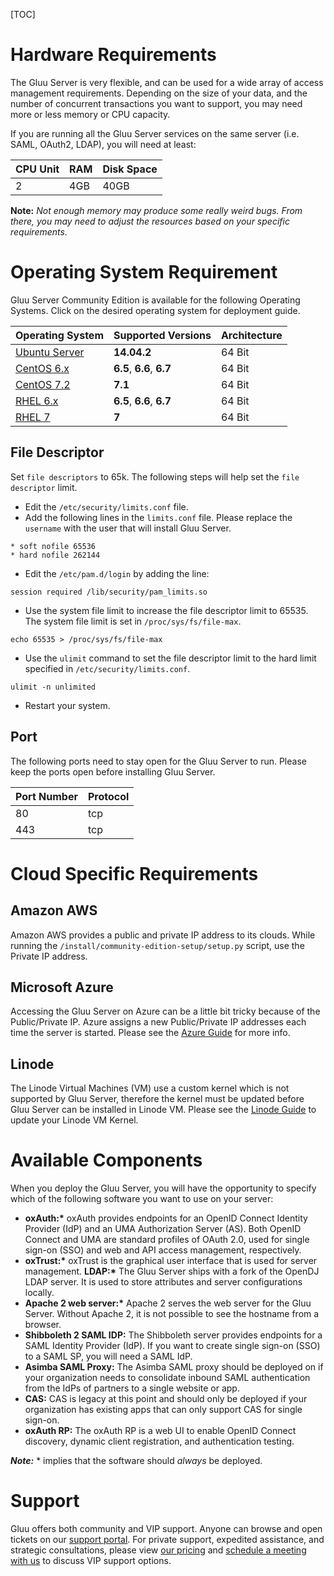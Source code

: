 [TOC]

# Hardware Requirements
The Gluu Server is very flexible, and can be used for a wide array of
access management requirements. Depending on the size of your data, and
the number of concurrent transactions you want to support, you may need
more or less memory or CPU capacity.

If you are running all the Gluu Server services on the same server (i.e.
SAML, OAuth2, LDAP), you will need at least:

|CPU Unit	|	RAM	|	Disk Space	|
|---------------|---------------|-----------------------|
|	2	| 	4GB 	| 	40GB		|

**Note:** *Not enough memory may produce some really weird bugs. From there, you
may need to adjust the resources based on your specific requirements.*

# Operating System Requirement
Gluu Server Community Edition is available for the following Operating Systems.
Click on the desired operating system for deployment guide.

|	Operating System	|	Supported Versions	|	Architecture|	
|-------------------------------|-------------------------------|-------------------|
|[Ubuntu Server](./ubuntu.md)	|**14.04.2**			|	64 Bit|
|[CentOS 6.x](./centos.md)	|**6.5**, **6.6**, **6.7**	|	64 Bit|
|[CentOS 7.2](./centos7.md)	|**7.1**			|	64 Bit|
|[RHEL 6.x](./rhel.md)		|**6.5**, **6.6**, **6.7**	|	64 Bit|
|[RHEL 7](./rhel7.md)		|**7**				|	64 Bit|
	
## File Descriptor
Set `file descriptors`
to 65k. The following steps will help set the `file descriptor` limit.

* Edit the `/etc/security/limits.conf` file.
* Add the following lines in the `limits.conf` file. Please replace the `username` with the user that will install Gluu Server.
	
```
* soft nofile 65536
* hard nofile 262144
```

* Edit the `/etc/pam.d/login` by adding the line:
```
session required /lib/security/pam_limits.so
```
* Use the system file limit to increase the file descriptor limit to 65535. The system file limit is set in `/proc/sys/fs/file-max`.
```
echo 65535 > /proc/sys/fs/file-max
```

* Use the `ulimit` command to set the file descriptor limit to the hard limit specified in `/etc/security/limits.conf`.
```
ulimit -n unlimited
```
* Restart your system.

## Port
The following ports need to stay open for the Gluu Server to run. Please keep the ports open before installing Gluu Server.

|	Port Number	|	Protocol	|
|-----------------------|-----------------------|
|	80		|	tcp		|
|	443		|	tcp		|

# Cloud Specific Requirements
## Amazon AWS
Amazon AWS provides a public and private IP address to its clouds. While
running the `/install/community-edition-setup/setup.py` script, use the
Private IP address.

## Microsoft Azure
Accessing the Gluu Server on Azure can be a little bit tricky because of
the Public/Private IP. Azure assigns a new Public/Private IP
addresses each time the server is started. Please see the [Azure Guide](./azure.md) for more info.

## Linode
The Linode Virtual Machines (VM) use a custom kernel which is not supported by Gluu Server, therefore the kernel must be updated before Gluu Server can be installed in Linode VM. Please see the [Linode Guide](./linode.md) to update your Linode VM Kernel.

# Available Components

When you deploy the Gluu Server, you will have the opportunity to
specify which of the following software you want to use on your
server:

- __oxAuth:*__ oxAuth provides endpoints for an OpenID Connect Identity
  Provider (IdP) and an UMA Authorization Server (AS). Both OpenID
  Connect and UMA are standard profiles of OAuth 2.0, used for single
  sign-on (SSO) and web and API access management, respectively.
- __oxTrust:*__ oxTrust is the graphical user interface that is used for
  server management.
  __LDAP:*__ The Gluu Server ships with a fork of the OpenDJ LDAP server.
  It is used to store attributes and server configurations locally.
- __Apache 2 web server:*__ Apache 2 serves the web server for the Gluu
  Server. Without Apache 2, it is not possible to see the hostname from 
  a browser.
- **Shibboleth 2 SAML IDP:** The Shibboleth server provides endpoints
  for a SAML Identity Provider (IdP). If you want to create single
  sign-on (SSO) to a SAML SP, you will need a SAML IdP.
- **Asimba SAML Proxy:** The Asimba SAML proxy should be deployed on if
  your organization needs to consolidate inbound SAML authentication
  from the IdPs of partners to a single website or app.
- **CAS:** CAS is legacy at this point and should only be deployed if
  your organization has existing apps that can only support CAS for
  single sign-on.
- **oxAuth RP:** The oxAuth RP is a web UI to enable OpenID Connect
  discovery, dynamic client registration, and authentication testing.
 

*__Note:__* * implies that the software should *always* be deployed.

# Support
Gluu offers both community and VIP support. Anyone can browse and open
tickets on our [support portal](http://support.gluu.org). For private
support, expedited assistance, and strategic consultations, please view
[our pricing](http://gluu.org/pricing) and [schedule a meeting with
us](http://gluu.org/booking) to discuss VIP support options.


